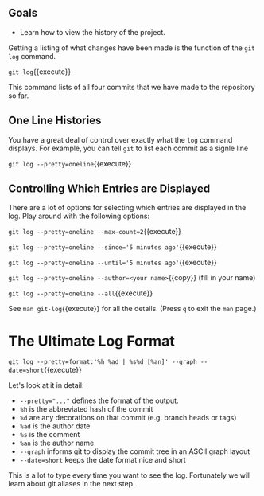 ## Goals

* Learn how to view the history of the project.

Getting a listing of what changes have been made is the function of
the `git log` command.

`git log`{{execute}}

This command lists of all four commits that we have made to the
repository so far.

## One Line Histories

 You have a great deal of control over exactly what the `log` command
displays.  For example, you can tell `git` to list each commit as a signle
line

`git log --pretty=oneline`{{execute}}

## Controlling Which Entries are Displayed

There are a lot of options for selecting which entries are
displayed in the log.  Play around with the following options:

`git log --pretty=oneline --max-count=2`{{execute}}

`git log --pretty=oneline --since='5 minutes ago'`{{execute}}

`git log --pretty=oneline --until='5 minutes ago'`{{execute}}

`git log --pretty=oneline --author=<your name>`{{copy}} (fill in your name)

`git log --pretty=oneline --all`{{execute}}

See `man git-log`{{execute}} for all the details.  (Press `q` to exit the `man`
  page.)

# The Ultimate Log Format

`git log --pretty=format:'%h %ad | %s%d [%an]' --graph --date=short`{{execute}}

Let's look at it in detail:

* `--pretty="..."` defines the format of the output.
* `%h` is the abbreviated hash of the commit
* `%d` are any decorations on that commit (e.g. branch heads or tags)
* `%ad` is the author date
* `%s` is the comment
* `%an` is the author name
* `--graph` informs git to display the commit tree in an ASCII graph layout
* `--date=short` keeps the date format nice and short

This is a lot to type every time you want to see the log.
Fortunately we will learn about git aliases in the next step.
